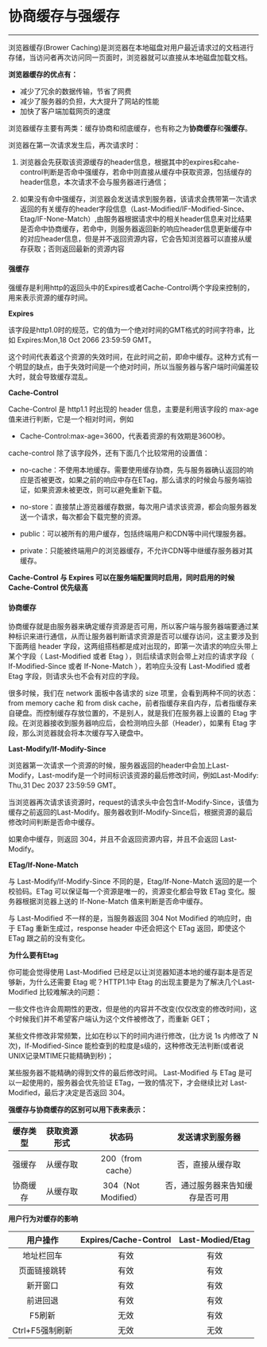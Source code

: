 # 协商缓存与强缓存
---
浏览器缓存(Brower Caching)是浏览器在本地磁盘对用户最近请求过的文档进行存储，当访问者再次访问同一页面时，浏览器就可以直接从本地磁盘加载文档。

**浏览器缓存的优点有：**

- 减少了冗余的数据传输，节省了网费
- 减少了服务器的负担，大大提升了网站的性能
- 加快了客户端加载网页的速度

浏览器缓存主要有两类：缓存协商和彻底缓存，也有称之为**协商缓存**和**强缓存**。

浏览器在第一次请求发生后，再次请求时：

1. 浏览器会先获取该资源缓存的header信息，根据其中的expires和cahe-control判断是否命中强缓存，若命中则直接从缓存中获取资源，包括缓存的header信息，本次请求不会与服务器进行通信；

2. 如果没有命中强缓存，浏览器会发送请求到服务器，该请求会携带第一次请求返回的有关缓存的header字段信息（Last-Modified/IF-Modified-Since、Etag/IF-None-Match）,由服务器根据请求中的相关header信息来对比结果是否命中协商缓存，若命中，则服务器返回新的响应header信息更新缓存中的对应header信息，但是并不返回资源内容，它会告知浏览器可以直接从缓存获取；否则返回最新的资源内容

#### 强缓存
强缓存是利用http的返回头中的Expires或者Cache-Control两个字段来控制的，用来表示资源的缓存时间。

**Expires**

该字段是http1.0时的规范，它的值为一个绝对时间的GMT格式的时间字符串，比如 Expires:Mon,18 Oct 2066 23:59:59 GMT。

这个时间代表着这个资源的失效时间，在此时间之前，即命中缓存。这种方式有一个明显的缺点，由于失效时间是一个绝对时间，所以当服务器与客户端时间偏差较大时，就会导致缓存混乱。

**Cache-Control**

Cache-Control 是 http1.1 时出现的 header 信息，主要是利用该字段的 max-age 值来进行判断，它是一个相对时间，例如

- Cache-Control:max-age=3600，代表着资源的有效期是3600秒。

cache-control 除了该字段外，还有下面几个比较常用的设置值：

- no-cache：不使用本地缓存。需要使用缓存协商，先与服务器确认返回的响应是否被更改，如果之前的响应中存在ETag，那么请求的时候会与服务端验证，如果资源未被更改，则可以避免重新下载。

- no-store：直接禁止游览器缓存数据，每次用户请求该资源，都会向服务器发送一个请求，每次都会下载完整的资源。

- public：可以被所有的用户缓存，包括终端用户和CDN等中间代理服务器。

- private：只能被终端用户的浏览器缓存，不允许CDN等中继缓存服务器对其缓存。

**Cache-Control 与 Expires 可以在服务端配置同时启用，同时启用的时候 Cache-Control 优先级高**

#### 协商缓存

协商缓存就是由服务器来确定缓存资源是否可用，所以客户端与服务器端要通过某种标识来进行通信，从而让服务器判断请求资源是否可以缓存访问，这主要涉及到下面两组 header 字段，这两组搭档都是成对出现的，即第一次请求的响应头带上某个字段（ Last-Modified 或者 Etag ），则后续请求则会带上对应的请求字段（ If-Modified-Since 或者 If-None-Match ），若响应头没有 Last-Modified 或者 Etag 字段，则请求头也不会有对应的字段。


很多时候，我们在 network 面板中各请求的 size 项里，会看到两种不同的状态：from memory cache 和 from disk cache，前者指缓存来自内存，后者指缓存来自硬盘。而控制缓存存放位置的，不是别人，就是我们在服务器上设置的 Etag 字段。在浏览器接收到服务器响应后，会检测响应头部（Header），如果有 Etag 字段，那么浏览器就会将本次缓存写入硬盘中。

**Last-Modify/If-Modify-Since**

浏览器第一次请求一个资源的时候，服务器返回的header中会加上Last-Modify，Last-modify是一个时间标识该资源的最后修改时间，例如Last-Modify: Thu,31 Dec 2037 23:59:59 GMT。

当浏览器再次请求该资源时，request的请求头中会包含If-Modify-Since，该值为缓存之前返回的Last-Modify。服务器收到If-Modify-Since后，根据资源的最后修改时间判断是否命中缓存。

如果命中缓存，则返回 304，并且不会返回资源内容，并且不会返回 Last-Modify。

**ETag/If-None-Match**

与 Last-Modify/If-Modify-Since 不同的是，Etag/If-None-Match 返回的是一个校验码。ETag 可以保证每一个资源是唯一的，资源变化都会导致 ETag 变化。服务器根据浏览器上送的 If-None-Match 值来判断是否命中缓存。

与 Last-Modified 不一样的是，当服务器返回 304 Not Modified 的响应时，由于 ETag 重新生成过，response header 中还会把这个 ETag 返回，即使这个 ETag 跟之前的没有变化。


**为什么要有Etag**

你可能会觉得使用 Last-Modified 已经足以让浏览器知道本地的缓存副本是否足够新，为什么还需要 Etag 呢？HTTP1.1中 Etag 的出现主要是为了解决几个Last-Modified 比较难解决的问题：

一些文件也许会周期性的更改，但是他的内容并不改变(仅仅改变的修改时间)，这个时候我们并不希望客户端认为这个文件被修改了，而重新 GET；

某些文件修改非常频繁，比如在秒以下的时间内进行修改，(比方说 1s 内修改了 N 次)，If-Modified-Since 能检查到的粒度是s级的，这种修改无法判断(或者说UNIX记录MTIME只能精确到秒)；

某些服务器不能精确的得到文件的最后修改时间。
Last-Modified 与 ETag 是可以一起使用的，服务器会优先验证 ETag，一致的情况下，才会继续比对 Last-Modified，最后才决定是否返回 304。

**强缓存与协商缓存的区别可以用下表来表示：**

|缓存类型	|获取资源形式	|状态码	|发送请求到服务器|
| :----: | :----:  | :----: | :----: |
|强缓存|	从缓存取|	200（from cache）|	否，直接从缓存取|
|协商缓存	|从缓存取	|304（Not Modified）|	否，通过服务器来告知缓存是否可用|

**用户行为对缓存的影响**

|用户操作	|Expires/Cache-Control|	Last-Modied/Etag|
| :----: | :----:  | :----: |
|地址栏回车|	有效|	有效|
|页面链接跳转|	有效|	有效|
|新开窗口|	有效|	有效|
|前进回退|	有效|	有效|
|F5刷新	|无效	|有效|
|Ctrl+F5强制刷新|	无效|	无效|